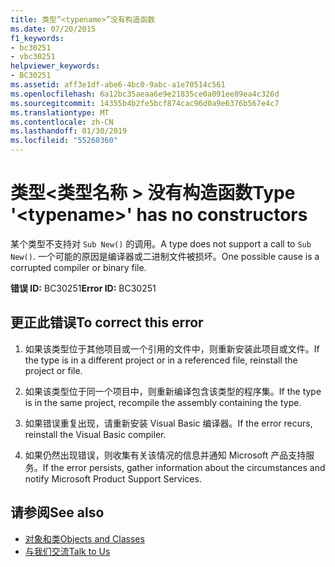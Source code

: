 ```yaml
---
title: 类型“<typename>”没有构造函数
ms.date: 07/20/2015
f1_keywords:
- bc30251
- vbc30251
helpviewer_keywords:
- BC30251
ms.assetid: aff3e1df-abe6-4bc0-9abc-a1e70514c561
ms.openlocfilehash: 6a12bc35aeaa6e9e21835ce0a091ee89ea4c326d
ms.sourcegitcommit: 14355b4b2fe5bcf874cac96d0a9e6376b567e4c7
ms.translationtype: MT
ms.contentlocale: zh-CN
ms.lasthandoff: 01/30/2019
ms.locfileid: "55260360"
---
```

# <a name="type-typename-has-no-constructors"></a><span data-ttu-id="9b04e-102">类型\<类型名称 > 没有构造函数</span><span class="sxs-lookup"><span data-stu-id="9b04e-102">Type '\<typename>' has no constructors</span></span>
<span data-ttu-id="9b04e-103">某个类型不支持对 `Sub New()` 的调用。</span><span class="sxs-lookup"><span data-stu-id="9b04e-103">A type does not support a call to `Sub New()`.</span></span> <span data-ttu-id="9b04e-104">一个可能的原因是编译器或二进制文件被损坏。</span><span class="sxs-lookup"><span data-stu-id="9b04e-104">One possible cause is a corrupted compiler or binary file.</span></span>  
  
 <span data-ttu-id="9b04e-105">**错误 ID:** BC30251</span><span class="sxs-lookup"><span data-stu-id="9b04e-105">**Error ID:** BC30251</span></span>  
  
## <a name="to-correct-this-error"></a><span data-ttu-id="9b04e-106">更正此错误</span><span class="sxs-lookup"><span data-stu-id="9b04e-106">To correct this error</span></span>  
  
1.  <span data-ttu-id="9b04e-107">如果该类型位于其他项目或一个引用的文件中，则重新安装此项目或文件。</span><span class="sxs-lookup"><span data-stu-id="9b04e-107">If the type is in a different project or in a referenced file, reinstall the project or file.</span></span>  
  
2.  <span data-ttu-id="9b04e-108">如果该类型位于同一个项目中，则重新编译包含该类型的程序集。</span><span class="sxs-lookup"><span data-stu-id="9b04e-108">If the type is in the same project, recompile the assembly containing the type.</span></span>  
  
3.  <span data-ttu-id="9b04e-109">如果错误重复出现，请重新安装 Visual Basic 编译器。</span><span class="sxs-lookup"><span data-stu-id="9b04e-109">If the error recurs, reinstall the Visual Basic compiler.</span></span>  
  
4.  <span data-ttu-id="9b04e-110">如果仍然出现错误，则收集有关该情况的信息并通知 Microsoft 产品支持服务。</span><span class="sxs-lookup"><span data-stu-id="9b04e-110">If the error persists, gather information about the circumstances and notify Microsoft Product Support Services.</span></span>  
  
## <a name="see-also"></a><span data-ttu-id="9b04e-111">请参阅</span><span class="sxs-lookup"><span data-stu-id="9b04e-111">See also</span></span>
- [<span data-ttu-id="9b04e-112">对象和类</span><span class="sxs-lookup"><span data-stu-id="9b04e-112">Objects and Classes</span></span>](../../../visual-basic/programming-guide/language-features/objects-and-classes/index.md)
- [<span data-ttu-id="9b04e-113">与我们交流</span><span class="sxs-lookup"><span data-stu-id="9b04e-113">Talk to Us</span></span>](/visualstudio/ide/talk-to-us)
